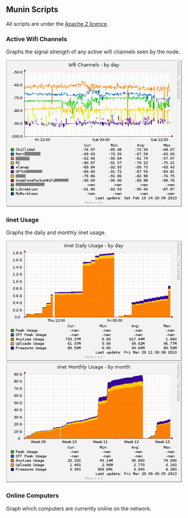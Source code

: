 ## Munin Scripts ##

All scripts are under the [Apache 2 licence](LICENCE).

### Active Wifi Channels ###

Graphs the signal strength of any active wifi channels seen by the node.

![](docs/wifi_channels-day.png)

### iinet Usage ###

Graphs the daily and monthly iinet usage.

![](docs/iinet_daily_usage_guage-day.png)
![](docs/iinet_monthly_usage_guage-month.png)

### Online Computers ###

Graph which computers are currently online on the network.